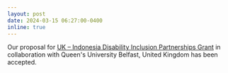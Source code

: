 ```yaml
---
layout: post
date: 2024-03-15 06:27:00-0400
inline: true
---
```


Our proposal for [UK – Indonesia Disability Inclusion Partnerships Grant](https://www.britishcouncil.id/en/uk-id-disability-inclusion-partnerships-grant) in collaboration with Queen's University Belfast, United Kingdom has been accepted.
